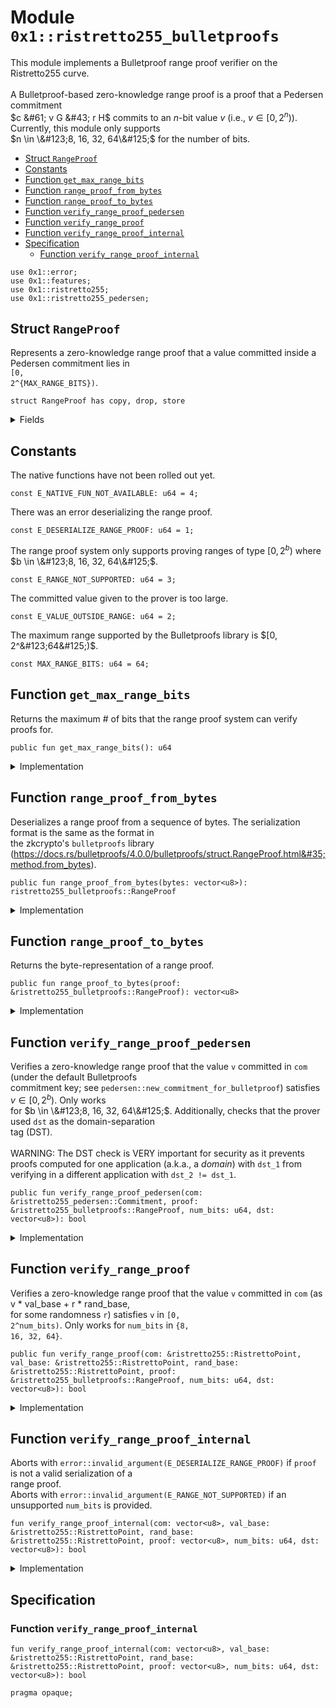 
<a id="0x1_ristretto255_bulletproofs"></a>

# Module `0x1::ristretto255_bulletproofs`

This module implements a Bulletproof range proof verifier on the Ristretto255 curve.<br/><br/> A Bulletproof&#45;based zero&#45;knowledge range proof is a proof that a Pedersen commitment<br/> $c &#61; v G &#43; r H$ commits to an $n$&#45;bit value $v$ (i.e., $v \in [0, 2^n)$). Currently, this module only supports<br/> $n \in \&#123;8, 16, 32, 64\&#125;$ for the number of bits.


-  [Struct `RangeProof`](#0x1_ristretto255_bulletproofs_RangeProof)
-  [Constants](#@Constants_0)
-  [Function `get_max_range_bits`](#0x1_ristretto255_bulletproofs_get_max_range_bits)
-  [Function `range_proof_from_bytes`](#0x1_ristretto255_bulletproofs_range_proof_from_bytes)
-  [Function `range_proof_to_bytes`](#0x1_ristretto255_bulletproofs_range_proof_to_bytes)
-  [Function `verify_range_proof_pedersen`](#0x1_ristretto255_bulletproofs_verify_range_proof_pedersen)
-  [Function `verify_range_proof`](#0x1_ristretto255_bulletproofs_verify_range_proof)
-  [Function `verify_range_proof_internal`](#0x1_ristretto255_bulletproofs_verify_range_proof_internal)
-  [Specification](#@Specification_1)
    -  [Function `verify_range_proof_internal`](#@Specification_1_verify_range_proof_internal)


<pre><code>use 0x1::error;<br/>use 0x1::features;<br/>use 0x1::ristretto255;<br/>use 0x1::ristretto255_pedersen;<br/></code></pre>



<a id="0x1_ristretto255_bulletproofs_RangeProof"></a>

## Struct `RangeProof`

Represents a zero&#45;knowledge range proof that a value committed inside a Pedersen commitment lies in<br/> <code>[0, 2^&#123;MAX_RANGE_BITS&#125;)</code>.


<pre><code>struct RangeProof has copy, drop, store<br/></code></pre>



<details>
<summary>Fields</summary>


<dl>
<dt>
<code>bytes: vector&lt;u8&gt;</code>
</dt>
<dd>

</dd>
</dl>


</details>

<a id="@Constants_0"></a>

## Constants


<a id="0x1_ristretto255_bulletproofs_E_NATIVE_FUN_NOT_AVAILABLE"></a>

The native functions have not been rolled out yet.


<pre><code>const E_NATIVE_FUN_NOT_AVAILABLE: u64 &#61; 4;<br/></code></pre>



<a id="0x1_ristretto255_bulletproofs_E_DESERIALIZE_RANGE_PROOF"></a>

There was an error deserializing the range proof.


<pre><code>const E_DESERIALIZE_RANGE_PROOF: u64 &#61; 1;<br/></code></pre>



<a id="0x1_ristretto255_bulletproofs_E_RANGE_NOT_SUPPORTED"></a>

The range proof system only supports proving ranges of type $[0, 2^b)$ where $b \in \&#123;8, 16, 32, 64\&#125;$.


<pre><code>const E_RANGE_NOT_SUPPORTED: u64 &#61; 3;<br/></code></pre>



<a id="0x1_ristretto255_bulletproofs_E_VALUE_OUTSIDE_RANGE"></a>

The committed value given to the prover is too large.


<pre><code>const E_VALUE_OUTSIDE_RANGE: u64 &#61; 2;<br/></code></pre>



<a id="0x1_ristretto255_bulletproofs_MAX_RANGE_BITS"></a>

The maximum range supported by the Bulletproofs library is $[0, 2^&#123;64&#125;)$.


<pre><code>const MAX_RANGE_BITS: u64 &#61; 64;<br/></code></pre>



<a id="0x1_ristretto255_bulletproofs_get_max_range_bits"></a>

## Function `get_max_range_bits`

Returns the maximum &#35; of bits that the range proof system can verify proofs for.


<pre><code>public fun get_max_range_bits(): u64<br/></code></pre>



<details>
<summary>Implementation</summary>


<pre><code>public fun get_max_range_bits(): u64 &#123;<br/>    MAX_RANGE_BITS<br/>&#125;<br/></code></pre>



</details>

<a id="0x1_ristretto255_bulletproofs_range_proof_from_bytes"></a>

## Function `range_proof_from_bytes`

Deserializes a range proof from a sequence of bytes. The serialization format is the same as the format in<br/> the zkcrypto&apos;s <code>bulletproofs</code> library (https://docs.rs/bulletproofs/4.0.0/bulletproofs/struct.RangeProof.html&#35;method.from_bytes).


<pre><code>public fun range_proof_from_bytes(bytes: vector&lt;u8&gt;): ristretto255_bulletproofs::RangeProof<br/></code></pre>



<details>
<summary>Implementation</summary>


<pre><code>public fun range_proof_from_bytes(bytes: vector&lt;u8&gt;): RangeProof &#123;<br/>    RangeProof &#123;<br/>        bytes<br/>    &#125;<br/>&#125;<br/></code></pre>



</details>

<a id="0x1_ristretto255_bulletproofs_range_proof_to_bytes"></a>

## Function `range_proof_to_bytes`

Returns the byte&#45;representation of a range proof.


<pre><code>public fun range_proof_to_bytes(proof: &amp;ristretto255_bulletproofs::RangeProof): vector&lt;u8&gt;<br/></code></pre>



<details>
<summary>Implementation</summary>


<pre><code>public fun range_proof_to_bytes(proof: &amp;RangeProof): vector&lt;u8&gt; &#123;<br/>    proof.bytes<br/>&#125;<br/></code></pre>



</details>

<a id="0x1_ristretto255_bulletproofs_verify_range_proof_pedersen"></a>

## Function `verify_range_proof_pedersen`

Verifies a zero&#45;knowledge range proof that the value <code>v</code> committed in <code>com</code> (under the default Bulletproofs<br/> commitment key; see <code>pedersen::new_commitment_for_bulletproof</code>) satisfies $v \in [0, 2^b)$. Only works<br/> for $b \in \&#123;8, 16, 32, 64\&#125;$. Additionally, checks that the prover used <code>dst</code> as the domain&#45;separation<br/> tag (DST).<br/><br/> WARNING: The DST check is VERY important for security as it prevents proofs computed for one application
(a.k.a., a _domain_) with <code>dst_1</code> from verifying in a different application with <code>dst_2 !&#61; dst_1</code>.


<pre><code>public fun verify_range_proof_pedersen(com: &amp;ristretto255_pedersen::Commitment, proof: &amp;ristretto255_bulletproofs::RangeProof, num_bits: u64, dst: vector&lt;u8&gt;): bool<br/></code></pre>



<details>
<summary>Implementation</summary>


<pre><code>public fun verify_range_proof_pedersen(com: &amp;pedersen::Commitment, proof: &amp;RangeProof, num_bits: u64, dst: vector&lt;u8&gt;): bool &#123;<br/>    assert!(features::bulletproofs_enabled(), error::invalid_state(E_NATIVE_FUN_NOT_AVAILABLE));<br/><br/>    verify_range_proof_internal(<br/>        ristretto255::point_to_bytes(&amp;pedersen::commitment_as_compressed_point(com)),<br/>        &amp;ristretto255::basepoint(), &amp;ristretto255::hash_to_point_base(),<br/>        proof.bytes,<br/>        num_bits,<br/>        dst<br/>    )<br/>&#125;<br/></code></pre>



</details>

<a id="0x1_ristretto255_bulletproofs_verify_range_proof"></a>

## Function `verify_range_proof`

Verifies a zero&#45;knowledge range proof that the value <code>v</code> committed in <code>com</code> (as v &#42; val_base &#43; r &#42; rand_base,<br/> for some randomness <code>r</code>) satisfies <code>v</code> in <code>[0, 2^num_bits)</code>. Only works for <code>num_bits</code> in <code>&#123;8, 16, 32, 64&#125;</code>.


<pre><code>public fun verify_range_proof(com: &amp;ristretto255::RistrettoPoint, val_base: &amp;ristretto255::RistrettoPoint, rand_base: &amp;ristretto255::RistrettoPoint, proof: &amp;ristretto255_bulletproofs::RangeProof, num_bits: u64, dst: vector&lt;u8&gt;): bool<br/></code></pre>



<details>
<summary>Implementation</summary>


<pre><code>public fun verify_range_proof(<br/>    com: &amp;RistrettoPoint,<br/>    val_base: &amp;RistrettoPoint, rand_base: &amp;RistrettoPoint,<br/>    proof: &amp;RangeProof, num_bits: u64, dst: vector&lt;u8&gt;): bool<br/>&#123;<br/>    assert!(features::bulletproofs_enabled(), error::invalid_state(E_NATIVE_FUN_NOT_AVAILABLE));<br/><br/>    verify_range_proof_internal(<br/>        ristretto255::point_to_bytes(&amp;ristretto255::point_compress(com)),<br/>        val_base, rand_base,<br/>        proof.bytes, num_bits, dst<br/>    )<br/>&#125;<br/></code></pre>



</details>

<a id="0x1_ristretto255_bulletproofs_verify_range_proof_internal"></a>

## Function `verify_range_proof_internal`

Aborts with <code>error::invalid_argument(E_DESERIALIZE_RANGE_PROOF)</code> if <code>proof</code> is not a valid serialization of a<br/> range proof.<br/> Aborts with <code>error::invalid_argument(E_RANGE_NOT_SUPPORTED)</code> if an unsupported <code>num_bits</code> is provided.


<pre><code>fun verify_range_proof_internal(com: vector&lt;u8&gt;, val_base: &amp;ristretto255::RistrettoPoint, rand_base: &amp;ristretto255::RistrettoPoint, proof: vector&lt;u8&gt;, num_bits: u64, dst: vector&lt;u8&gt;): bool<br/></code></pre>



<details>
<summary>Implementation</summary>


<pre><code>native fun verify_range_proof_internal(<br/>    com: vector&lt;u8&gt;,<br/>    val_base: &amp;RistrettoPoint,<br/>    rand_base: &amp;RistrettoPoint,<br/>    proof: vector&lt;u8&gt;,<br/>    num_bits: u64,<br/>    dst: vector&lt;u8&gt;): bool;<br/></code></pre>



</details>

<a id="@Specification_1"></a>

## Specification


<a id="@Specification_1_verify_range_proof_internal"></a>

### Function `verify_range_proof_internal`


<pre><code>fun verify_range_proof_internal(com: vector&lt;u8&gt;, val_base: &amp;ristretto255::RistrettoPoint, rand_base: &amp;ristretto255::RistrettoPoint, proof: vector&lt;u8&gt;, num_bits: u64, dst: vector&lt;u8&gt;): bool<br/></code></pre>




<pre><code>pragma opaque;<br/></code></pre>


[move-book]: https://aptos.dev/move/book/SUMMARY
